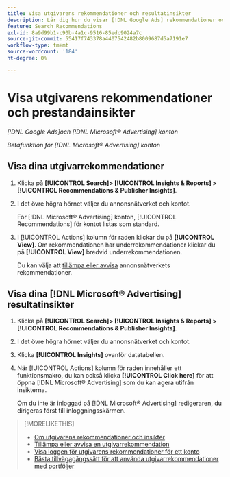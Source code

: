 ```yaml
---
title: Visa utgivarens rekommendationer och resultatinsikter
description: Lär dig hur du visar [!DNL Google Ads] rekommendationer och [!DNL Microsoft® Advertising] prestandainsikter för era annonsnätverkskonton.
feature: Search Recommendations
exl-id: 8a9d99b1-c90b-4a1c-9516-85edc9024a7c
source-git-commit: 55417f743378a4407542482b8009687d5a7191e7
workflow-type: tm+mt
source-wordcount: '184'
ht-degree: 0%

---
```


# Visa utgivarens rekommendationer och prestandainsikter

*[!DNL Google Ads]och [!DNL Microsoft® Advertising] konton*

*Betafunktion för [!DNL Microsoft® Advertising] konton*

## Visa dina utgivarrekommendationer

1. Klicka på **[!UICONTROL Search]> [!UICONTROL Insights & Reports] >[!UICONTROL Recommendations & Publisher Insights]**.

1. I det övre högra hörnet väljer du annonsnätverket och kontot.

   För [!DNL Microsoft® Advertising] konton, [!UICONTROL Recommendations] för kontot listas som standard.

1. I [!UICONTROL Actions] kolumn för raden klickar du på **[!UICONTROL View]**. Om rekommendationen har underrekommendationer klickar du på **[!UICONTROL View]** bredvid underrekommendationen.

   Du kan välja att [tillämpa eller avvisa](recommendation-apply-dismiss.md) annonsnätverkets rekommendationer.

## Visa dina [!DNL Microsoft® Advertising] resultatinsikter

1. Klicka på **[!UICONTROL Search]> [!UICONTROL Insights & Reports] >[!UICONTROL Recommendations & Publisher Insights]**.

1. I det övre högra hörnet väljer du annonsnätverket och kontot.

1. Klicka **[!UICONTROL Insights]** ovanför datatabellen.

1. När [!UICONTROL Actions] kolumn för raden innehåller ett funktionsmakro, du kan också klicka **[!UICONTROL Click here]** för att öppna [!DNL Microsoft® Advertising] som du kan agera utifrån insikterna.

   Om du inte är inloggad på [!DNL Microsoft® Advertising] redigeraren, du dirigeras först till inloggningsskärmen.

>[!MORELIKETHIS]
>
>* [Om utgivarens rekommendationer och insikter](recommendation-support.md)
>* [Tillämpa eller avvisa en utgivarrekommendation](recommendation-apply-dismiss.md)
>* [Visa loggen för utgivarens rekommendationer för ett konto](recommendation-view-log.md)
>* [Bästa tillvägagångssätt för att använda utgivarrekommendationer med portföljer](recommendation-best-practices.md)
